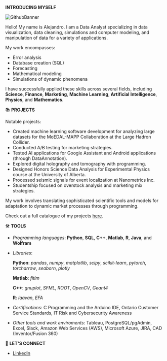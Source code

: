**INTRODUCING MYSELF**

![GithubBanner](https://github.com/user-attachments/assets/78ce7270-a5e9-44d5-a377-9f7891db239b)

Hello! My name is Alejandro. I am a Data Analyst specializing in data visualization, data cleaning, simulations and computer modeling, and manipulation of data for a variety of applications.

My work encompasses:
* Error analysis
* Database creation (SQL)
* Forecasting
* Mathematical modeling
* Simulations of dynamic phenomena

I have successfully applied these skills across several fields, including **Science**, **Finance**, **Marketing**, **Machine Learning**, **Artificial Intelligence**, **Physics**, and **Mathematics**.

📚 **PROJECTS**

Notable projects:
- Created machine learning software development for analyzing large datasets for the MoEDAL-MAPP Collaboration at the Large Hadron Collider.
- Conducted A/B testing for marketing strategies.
- Tested AI applications for Google Assistant and Android applications (through DataAnnotation).
- Explored digital holography and tomography with programming.
- Designed Honors Science Data Analysis for Experimental Physics course at the University of Alberta.
- Processed seismic signals for event localization at Nanometrics Inc.
- Studentship focused on overstock analysis and marketing mix strategies.

My work involves translating sophisticated scientific tools and models for adaptation to dynamic market processes through programming.

Check out a full catalogue of my projects [here](https://aasalazarl.github.io/).

🛠️ **TOOLS**

- *Programming languages*: **Python**, **SQL**, **C++**, **Matlab**, **R**, **Java**, and **Wolfram**
  
- *Libraries*:
  
  **Python**: *pandas*, *numpy*, *matplotlib*, *scipy*, *scikit-learn*, *pytorch*, *torcharrow*, *seaborn*, *plotly*
  
  **Matlab**: *fitlm*
  
  **C++**: *gnuplot*, *SFML*, *ROOT*, *OpenCV*, *Geant4*
  
  **R**: *laavan*, *EFA*
  
- *Certifications*: C Programming and the Arduino IDE, Ontario Customer Service Standards, IT Risk and Cybersecurity Awareness
  
- *Other tools and work enviroments*: Tableau, PostgreSQL/pgAdmin, Excel, Slack, Amazon Web Services (AWS), Microsoft Azure, JIRA, CAD (Inventor/Fusion 360)

👋 **LET'S CONNECT**

- [Linkedin](https://www.linkedin.com/in/alejandrosalazarl/)

<!--
**aasalazarl/aasalazarl** is a ✨ _special_ ✨ repository because its `README.md` (this file) appears on your GitHub profile.

Here are some ideas to get you started:

- 🔭 I’m currently working on ...
- 🌱 I’m currently learning ...
- 👯 I’m looking to collaborate on ...
- 🤔 I’m looking for help with ...
- 💬 Ask me about ...
- 📫 How to reach me: ...
- 😄 Pronouns: ...
- ⚡ Fun fact: ...
-->
